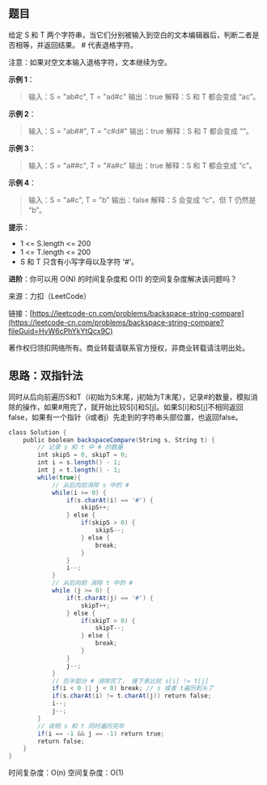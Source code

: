 ## 题目

给定 S 和 T 两个字符串，当它们分别被输入到空白的文本编辑器后，判断二者是否相等，并返回结果。 # 代表退格字符。

注意：如果对空文本输入退格字符，文本继续为空。

**示例 1**：

>输入：S = "ab#c", T = "ad#c"
>输出：true
>解释：S 和 T 都会变成 “ac”。

**示例 2**：

>输入：S = "ab##", T = "c#d#"
>输出：true
>解释：S 和 T 都会变成 “”。

**示例 3**：

>输入：S = "a##c", T = "#a#c"
>输出：true
>解释：S 和 T 都会变成 “c”。

**示例 4**：

>输入：S = "a#c", T = "b"
>输出：false
>解释：S 会变成 “c”，但 T 仍然是 “b”。

**提示**：

* 1 <= S.length <= 200
* 1 <= T.length <= 200
* S 和 T 只含有小写字母以及字符 '#'。

**进阶**：你可以用 O(N) 的时间复杂度和 O(1) 的空间复杂度解决该问题吗？

来源：力扣（LeetCode）

链接：[https://leetcode-cn.com/problems/backspace-string-compare](https://leetcode-cn.com/problems/backspace-string-compare?fileGuid=HvW6cPhYkYtQcx9C)

著作权归领扣网络所有。商业转载请联系官方授权，非商业转载请注明出处。

## 思路：双指针法

同时从后向前遍历S和T（i初始为S末尾，j初始为T末尾），记录#的数量，模拟消除的操作，如果#用完了，就开始比较S[i]和S[j]。如果S[i]和S[j]不相同返回false，如果有一个指针（i或者j）先走到的字符串头部位置，也返回false。

```java
class Solution {
    public boolean backspaceCompare(String s, String t) {
        // 记录 s 和 t 中 # 的数量
        int skipS = 0, skipT = 0;
        int i = s.length() - 1; 
        int j = t.length() - 1;
        while(true){
            // 从后向前消除 s 中的 #
            while(i >= 0) {
                if(s.charAt(i) == '#') {
                    skipS++;
                } else {
                    if(skipS > 0) {
                        skipS--;
                    } else {
                        break;
                    }
                }
                i--;
            }
            // 从后向前 消除 t 中的 #
            while (j >= 0) {
                if(t.charAt(j) == '#') {
                    skipT++;
                } else {
                    if(skipT > 0) {
                        skipT--;
                    } else {
                        break;
                    }
                }
                j--;
            }
            // 后半部分 # 消除完了， 接下来比较 s[i] != t[j]
            if(i < 0 || j < 0) break; // s 或者 t遍历到头了
            if(s.charAt(i) != t.charAt(j)) return false; 
            i--;
            j--;
        }
        // 说明 s 和 t 同时遍历完毕
        if(i == -1 && j == -1) return true;
        return false;
    }
}
```
时间复杂度：O(n)
空间复杂度：O(1)

